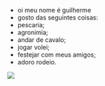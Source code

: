 - oi meu nome é guilherme 
- gosto das seguintes coisas:
- pescaria;
- agronimia;
- andar de cavalo;
- jogar volei;
- festejar com meus amigos;
- adoro rodeio.

![](https://media1.tenor.com/m/AapKRNOpG6cAAAAC/ohno-meme-monkey-ohno.gif)
